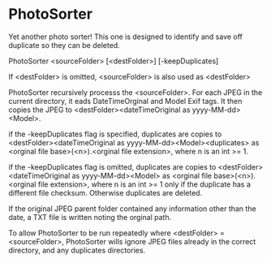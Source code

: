 # PhotoSorter
Yet another photo sorter!  This one is designed to identify and save off duplicate so they can be deleted.

PhotoSorter \<sourceFolder> [\<destFolder>] [-keepDuplicates]

If \<destFolder> is omitted, \<sourceFolder> is also used as \<destFolder>

PhotoSorter recursively processs the \<sourceFolder>.  For each JPEG in the current directory, it eads DateTimeOrginal and Model Exif tags. 
It then copies the JPEG to \<destFolder>\<dateTimeOriginal as yyyy-MM-dd>\<Model>.

if the -keepDuplicates flag is specified, duplicates are copies to \<destFolder>\<dateTimeOriginal as yyyy-MM-dd>\<Model>\<duplicates> as \<orginal file base>(\<n>).\<orginal file extension>,
where n is an int >= 1.

if the -keepDuplicates flag is omitted, duplicates are copies to \<destFolder>\<dateTimeOriginal as yyyy-MM-dd>\<Model> as \<orginal file base>(\<n>).\<orginal file extension>,
where n is an int >= 1 only if the duplicate has a different file checksum.  Otherwise duplicates are deleted.

If the original JPEG parent folder contained any information other than the date, a TXT file is written noting the orginal path.

To allow PhotoSorter to be run repeatedly where \<destFolder> = \<sourceFolder>, PhotoSorter wills ignore JPEG files already in the correct directory, and any duplicates directories.



